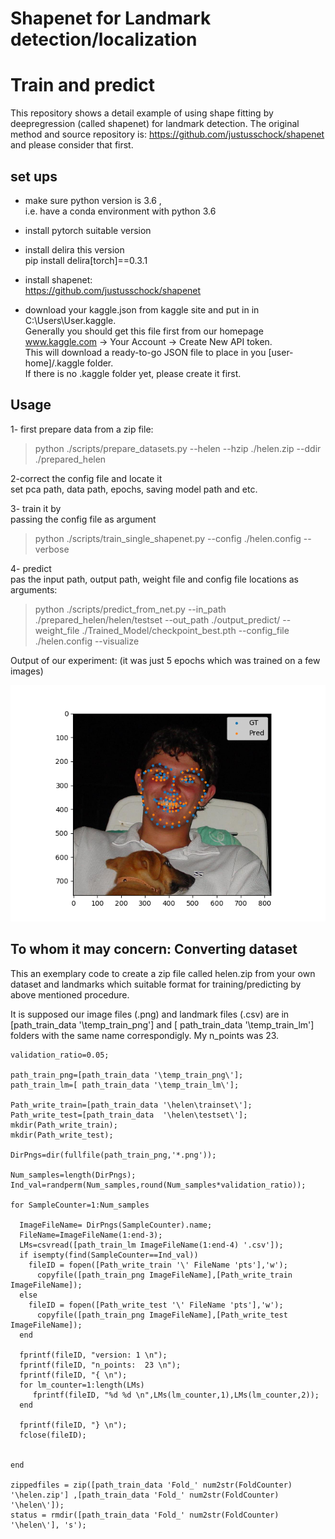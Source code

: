# Shapenet for Landmark detection/localization
# Train and predict

This repository shows a detail example of using shape fitting by deepregression (called shapenet) for landmark detection.
The original method and source repository is:
https://github.com/justusschock/shapenet
and please consider that first.


## set ups

- make sure python version is 3.6 , <br/>
i.e. have a conda environment with python 3.6

- install pytorch suitable version

- install delira this version <br/>
pip install delira[torch]==0.3.1

- install shapenet:<br/>
https://github.com/justusschock/shapenet

- download your kaggle.json from kaggle site and put in in C:\Users\User\.kaggle.<br/>
Generally you should get this file first from our homepage 
www.kaggle.com -> Your Account -> Create New API token. <br/>
This will download a ready-to-go JSON file to place in you 
[user-home]/.kaggle folder. <br/>
If there is no .kaggle folder yet, please create it first.



## Usage

1- first prepare data from a zip file: <br/>
> python ./scripts/prepare_datasets.py --helen --hzip ./helen.zip --ddir ./prepared_helen

2-correct the config file and locate it <br/>
set pca path, data path, epochs, saving model path and etc. 

3- train it by <br/>
passing the config file as argument <br/>
> python ./scripts/train_single_shapenet.py --config ./helen.config --verbose

4- predict <br/>
pas the input path, output path, weight file and config file locations as arguments: <br/>
> python ./scripts/predict_from_net.py --in_path ./prepared_helen/helen/testset --out_path ./output_predict/  --weight_file  ./Trained_Model/checkpoint_best.pth --config_file ./helen.config  --visualize 

Output of our experiment: (it was just 5 epochs which was trained on a few images) <br/>

![Alt text](./output_predict/visualization/31681454_1.png?raw=true "Title")


## To whom it may concern: Converting dataset 
This an exemplary code to create a zip file called helen.zip from your own dataset and landmarks which suitable format for training/predicting by above mentioned procedure.

It is supposed our image files (.png) and landmark files (.csv) are in [path_train_data '\temp_train_png\'] and [ path_train_data '\temp_train_lm\'] folders with the same name correspondigly. My n_points was 23.


```
validation_ratio=0.05;

path_train_png=[path_train_data '\temp_train_png\'];
path_train_lm=[ path_train_data '\temp_train_lm\'];

Path_write_train=[path_train_data '\helen\trainset\'];
Path_write_test=[path_train_data  '\helen\testset\'];
mkdir(Path_write_train);
mkdir(Path_write_test);

DirPngs=dir(fullfile(path_train_png,'*.png'));

Num_samples=length(DirPngs);
Ind_val=randperm(Num_samples,round(Num_samples*validation_ratio));

for SampleCounter=1:Num_samples

  ImageFileName= DirPngs(SampleCounter).name;
  FileName=ImageFileName(1:end-3); 
  LMs=csvread([path_train_lm ImageFileName(1:end-4) '.csv']);
  if isempty(find(SampleCounter==Ind_val))
    fileID = fopen([Path_write_train '\' FileName 'pts'],'w');
      copyfile([path_train_png ImageFileName],[Path_write_train ImageFileName]);
  else
    fileID = fopen([Path_write_test '\' FileName 'pts'],'w');
      copyfile([path_train_png ImageFileName],[Path_write_test ImageFileName]);
  end

  fprintf(fileID, "version: 1 \n");
  fprintf(fileID, "n_points:  23 \n");
  fprintf(fileID, "{ \n");
  for lm_counter=1:length(LMs)
     fprintf(fileID, "%d %d \n",LMs(lm_counter,1),LMs(lm_counter,2));
  end

  fprintf(fileID, "} \n");      
  fclose(fileID);


end

zippedfiles = zip([path_train_data 'Fold_' num2str(FoldCounter) '\helen.zip'] ,[path_train_data 'Fold_' num2str(FoldCounter) '\helen\']);
status = rmdir([path_train_data 'Fold_' num2str(FoldCounter) '\helen\'], 's');


```




